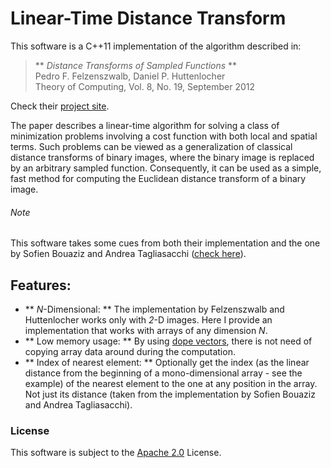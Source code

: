 Linear-Time Distance Transform
==============================

This software is a C++11 implementation of the algorithm described in:

>** *Distance Transforms of Sampled Functions* **  
>Pedro F. Felzenszwalb, Daniel P. Huttenlocher  
>Theory of Computing, Vol. 8, No. 19, September 2012

Check their
[project site](http://cs.brown.edu/~pff/dt/).  

The paper describes a linear-time algorithm for solving a class of minimization
problems involving a cost function with both local and spatial terms.
Such problems can be viewed as a generalization of classical distance transforms
of binary images, where the binary image is replaced by an arbitrary sampled
function.
Consequently, it can be used as a simple, fast method for computing the
Euclidean distance transform of a binary image.

###### Note ######
This software takes some cues from both their implementation and the one by
Sofien Bouaziz and Andrea Tagliasacchi
([check here](https://github.com/ataiya/dtform)).

## Features: ##
* ** *N*-Dimensional: ** The implementation by Felzenszwalb and Huttenlocher
    works only with *2*-D images. Here I provide an implementation that works
    with arrays of any dimension *N*.
* ** Low memory usage: ** By using
    [dope vectors](https://en.wikipedia.org/wiki/Dope_vector), there is not need
    of copying array data around during the computation.
* ** Index of nearest element: ** Optionally get the index (as the linear
    distance from the beginning of a mono-dimensional array - see the example)
    of the nearest element to the one at any position in the array. Not just its
    distance (taken from the implementation by Sofien Bouaziz and Andrea
    Tagliasacchi).

### License ##
This software is subject to the
[Apache 2.0](http://www.apache.org/licenses/LICENSE-2.0.html) License.
